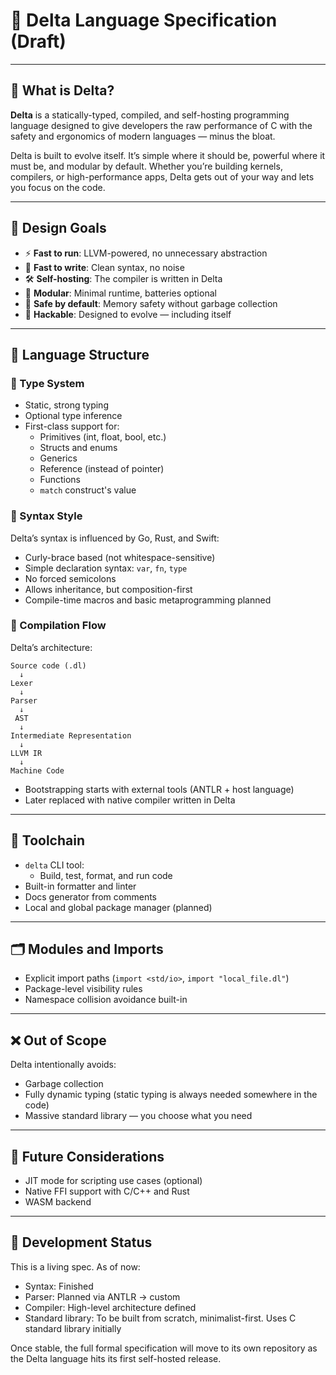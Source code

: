 # 📘 Delta Language Specification (Draft)

---

## 🧠 What is Delta?

**Delta** is a statically-typed, compiled, and self-hosting programming language designed to give developers the raw performance of C with the safety and ergonomics of modern languages — minus the bloat.

Delta is built to evolve itself. It’s simple where it should be, powerful where it must be, and modular by default. Whether you’re building kernels, compilers, or high-performance apps, Delta gets out of your way and lets you focus on the code.

---

## 🎯 Design Goals

- ⚡ **Fast to run**: LLVM-powered, no unnecessary abstraction
- 🎯 **Fast to write**: Clean syntax, no noise
- 🛠️ **Self-hosting**: The compiler is written in Delta
- 🧩 **Modular**: Minimal runtime, batteries optional
- 🔐 **Safe by default**: Memory safety without garbage collection
- 🧠 **Hackable**: Designed to evolve — including itself

---

## 🧱 Language Structure

### 🧵 Type System
- Static, strong typing
- Optional type inference
- First-class support for:
  - Primitives (int, float, bool, etc.)
  - Structs and enums
  - Generics
  - Reference (instead of pointer)
  - Functions
  - `match` construct's value

### 🧠 Syntax Style
Delta’s syntax is influenced by Go, Rust, and Swift:
- Curly-brace based (not whitespace-sensitive)
- Simple declaration syntax: `var`, `fn`, `type`
- No forced semicolons
- Allows inheritance, but composition-first
- Compile-time macros and basic metaprogramming planned

### 🔄 Compilation Flow

Delta’s architecture:
```
Source code (.dl)
  ↓
Lexer
  ↓
Parser
  ↓
 AST
  ↓
Intermediate Representation
  ↓
LLVM IR
  ↓
Machine Code
```

- Bootstrapping starts with external tools (ANTLR + host language)
- Later replaced with native compiler written in Delta

---

## 🧰 Toolchain

- `delta` CLI tool:
  - Build, test, format, and run code
- Built-in formatter and linter
- Docs generator from comments
- Local and global package manager (planned)

---

## 🗂️ Modules and Imports

- Explicit import paths (`import <std/io>`, `import "local_file.dl"`)
- Package-level visibility rules
- Namespace collision avoidance built-in

---

## ❌ Out of Scope

Delta intentionally avoids:
- Garbage collection
- Fully dynamic typing (static typing is always needed somewhere in the code)
- Massive standard library — you choose what you need

---

## 🔮 Future Considerations

- JIT mode for scripting use cases (optional)
- Native FFI support with C/C++ and Rust
- WASM backend

---

## 🧭 Development Status

This is a living spec. As of now:
- Syntax: Finished
- Parser: Planned via ANTLR → custom
- Compiler: High-level architecture defined
- Standard library: To be built from scratch, minimalist-first. Uses C standard library initially

Once stable, the full formal specification will move to its own repository as the Delta language hits its first self-hosted release.
